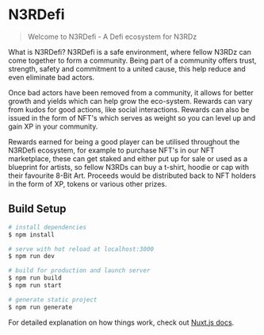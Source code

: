 # N3RDefi

> Welcome to N3RDefi - A Defi ecosystem for N3RDz

What is N3RDefi?
N3RDefi is a safe environment, where fellow N3RDz can come together to form a community. Being part of a community offers trust, strength, safety and commitment to a united cause, this help reduce and even eliminate bad actors.

Once bad actors have been removed from a community, it allows for better growth and yields which can help grow the eco-system. Rewards can vary from kudos for good actions, like social interactions. Rewards can also be issued in the form of NFT's which serves as weight so you can level up and gain XP in your community.

Rewards earned for being a good player can be utilised throughout the N3RDefi ecosystem, for example to purchase NFT's in our NFT marketplace, these can get staked and either put up for sale or used as a blueprint for artists, so fellow N3RDs can buy a t-shirt, hoodie or cap with their favourite 8-Bit Art. Proceeds would be distributed back to NFT holders in the form of XP, tokens or various other prizes.

## Build Setup

```bash
# install dependencies
$ npm install

# serve with hot reload at localhost:3000
$ npm run dev

# build for production and launch server
$ npm run build
$ npm run start

# generate static project
$ npm run generate
```

For detailed explanation on how things work, check out [Nuxt.js docs](https://nuxtjs.org).
